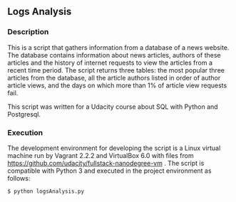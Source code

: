 ## Logs Analysis

### Description

This is a script that gathers information from a database of a news website. The database contains information about news articles, authors of these articles and the history of internet requests to view the articles from a recent time period. The script returns three tables: the most popular three articles from the database, all the article authors listed in order of author article views, and the days on which more than 1% of article view requests fail.

This script was written for a Udacity course about SQL with Python and Postgresql.

### Execution

The development environment for developing the script is a Linux virtual machine run by Vagrant 2.2.2 and VirtualBox 6.0 with files from https://github.com/udacity/fullstack-nanodegree-vm . The script is compatible with Python 3 and executed in the project environment as follows:
```
$ python logsAnalysis.py
```
